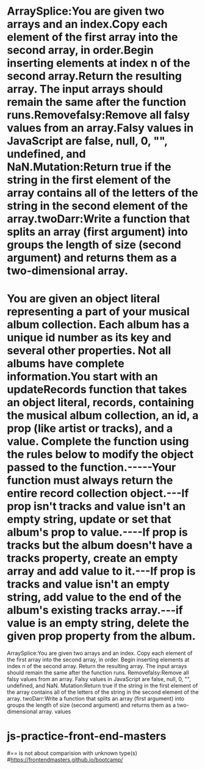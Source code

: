 
# ArraySplice:You are given two arrays and an index.Copy each element of the first array into the second array, in order.Begin inserting elements at index n of the second array.Return the resulting array. The input arrays should remain the same after the function runs.Removefalsy:Remove all falsy values from an array.Falsy values in JavaScript are false, null, 0, "", undefined, and NaN.Mutation:Return true if the string in the first element of the array contains all of the letters of the string in the second element of the array.twoDarr:Write a function that splits an array (first argument) into groups the length of size (second argument) and returns them as a two-dimensional array.



# You are given an object literal representing a part of your musical album collection. Each album has a unique id number as its key and several other properties. Not all albums have complete information.You start with an updateRecords function that takes an object literal, records, containing the musical album collection, an id, a prop (like artist or tracks), and a value. Complete the function using the rules below to modify the object passed to the function.-----Your function must always return the entire record collection object.---If prop isn't tracks and value isn't an empty string, update or set that album's prop to value.----If prop is tracks but the album doesn't have a tracks property, create an empty array and add value to it.---If prop is tracks and value isn't an empty string, add value to the end of the album's existing tracks array.---if value is an empty string, delete the given prop property from the album.

ArraySplice:You are given two arrays and an index.
Copy each element of the first array into the second array, in order.
Begin inserting elements at index n of the second array.
Return the resulting array. The input arrays should remain the same after the function runs.
Removefalsy:Remove all falsy values from an array.
Falsy values in JavaScript are false, null, 0, "", undefined, and NaN.
Mutation:Return true if the string in the first element of the array contains all of the letters of the string in the second element of the array.
twoDarr:Write a function that splits an array (first argument) into groups the length of size (second argument) and returns them as a two-dimensional array.
 values







# js-practice-front-end-masters
#== is not about comparision with unknown type(s)
#https://frontendmasters.github.io/bootcamp/



